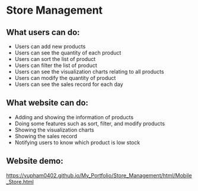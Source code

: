 # Store Management

## What users can do:
  - Users can add new products
  - Users can see the quantity of each product
  - Users can sort the list of product
  - Users can filter the list of product
  - Users can see the visualization charts relating to all products
  - Users can modify the quantity of product
  - Users can see the sales record for each day

## What website can do:
  - Adding and showing the information of products
  - Doing some features such as sort, filter, and modify products
  - Showing the visualization charts
  - Showing the sales record
  - Notifying users to know which product is low stock

## Website demo:
https://vupham0402.github.io/My_Portfolio/Store_Management/html/Mobile_Store.html
